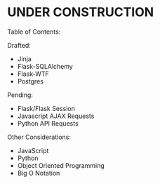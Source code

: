 # UNDER CONSTRUCTION

Table of Contents:

Drafted:
- Jinja
- Flask-SQLAlchemy
- Flask-WTF
- Postgres

Pending:
- Flask/Flask Session
- Javascript AJAX Requests
- Python API Requests

Other Considerations:
- JavaScript
- Python
- Object Oriented Programming
- Big O Notation
